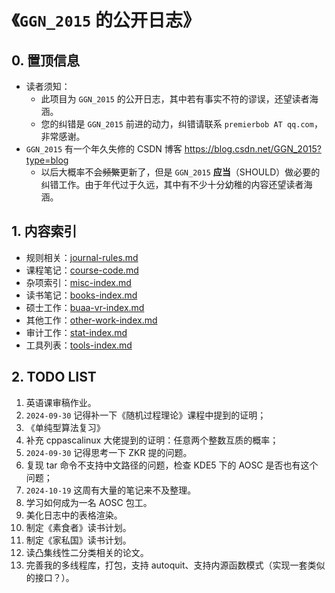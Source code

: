 # 《`GGN_2015` 的公开日志》

## 0. 置顶信息

- 读者须知：
  - 此项目为 `GGN_2015` 的公开日志，其中若有事实不符的谬误，还望读者海涵。
  - 您的纠错是 `GGN_2015` 前进的动力，纠错请联系 `premierbob AT qq.com`，非常感谢。
- `GGN_2015` 有一个年久失修的 CSDN 博客 https://blog.csdn.net/GGN_2015?type=blog
  - 以后大概率不会~~频繁~~更新了，但是 `GGN_2015` **应当**（SHOULD）做必要的纠错工作。由于年代过于久远，其中有不少十分幼稚的内容还望读者海涵。



## 1. 内容索引

- 规则相关：[journal-rules.md](./data/meta/journal-rules.md)
- 课程笔记：[course-code.md](./data/meta/course-code.md)
- 杂项索引：[misc-index.md](./data/misc/misc-index.md)
- 读书笔记：[books-index.md](./data/books/books-index.md)
- 硕士工作：[buaa-vr-index.md](./data/buaa-vr/buaa-vr-index.md)
- 其他工作：[other-work-index.md](./data/other-work/other-work-index.md)
- 审计工作：[stat-index.md](./data/stat/stat-index.md)
- 工具列表：[tools-index.md](./data/tools/tools-index.md)



## 2. TODO LIST

1. 英语课审稿作业。
2. `2024-09-30` 记得补一下《随机过程理论》课程中提到的证明；
3. 《单纯型算法复习》
4. 补充 cppascalinux 大佬提到的证明：任意两个整数互质的概率；
5. `2024-09-30` 记得思考一下 ZKR 提的问题。
6. 复现 tar 命令不支持中文路径的问题，检查 KDE5 下的 AOSC 是否也有这个问题；
7. `2024-10-19` 这周有大量的笔记来不及整理。
8. 学习如何成为一名 AOSC 包工。
9. 美化日志中的表格渲染。
10. 制定《素食者》读书计划。
11. 制定《家私国》读书计划。
12. 读凸集线性二分类相关的论文。
13. 完善我的多线程库，打包，支持 autoquit、支持内源函数模式（实现一套类似的接口？）。
